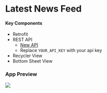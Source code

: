 # Latest News Feed

#### Key Components
- Retrofit
- REST API
  - [New API](https://newsapi.org/)
  - Replace `YOUR_API_KEY` with your api key 
- Recycler View
- Bottom Sheet View

### App Preview
![](media/appPreview.gif)